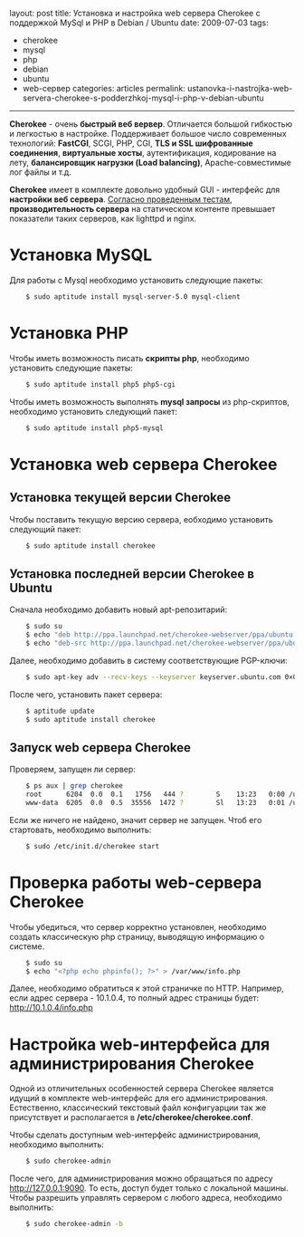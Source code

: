 layout: post
title: Установка и настройка web сервера Cherokee с поддержкой MySql и PHP в Debian / Ubuntu
date: 2009-07-03
tags:
- cherokee
- mysql
- php
- debian
- ubuntu
- web-сервер
categories: articles
permalink: ustanovka-i-nastrojka-web-servera-cherokee-s-podderzhkoj-mysql-i-php-v-debian-ubuntu

---

**Cherokee** - очень **быстрый веб вервер**. Отличается большой гибкостью и легкостью в настройке. Поддерживает большое число современных технологий: **FastCGI**, SCGI, PHP, CGI, **TLS и SSL шифрованные соединения**, **виртуальные хосты**, аутентификация, кодирование на лету, **балансировщик нагрузки (Load balancing)**, Apache-совместимые лог файлы и т.д.

**Cherokee** имеет в комплекте довольно удобный GUI - интерфейс для **настройки веб сервера**. [Согласно проведенным тестам](http://www.cherokee-project.com/benchmarks.html "Сравнение производительности веб серверов: cherokee, lighttpd, nginx"), **производительность сервера** на статическом контенте превышает показатели таких серверов, как lighttpd и nginx.

<!-- more -->

Установка MySQL
===============
Для работы с Mysql необходимо установить следующие пакеты:

``` bash
    $ sudo aptitude install mysql-server-5.0 mysql-client
```
Установка PHP
=============
Чтобы иметь возможность писать **скрипты php**, необходимо установить следующие пакеты:

``` bash
    $ sudo aptitude install php5 php5-cgi
```
Чтобы иметь возможность выполнять **mysql запросы** из php-скриптов, необходимо установить следующий пакет:

``` bash
    $ sudo aptitude install php5-mysql
```
Установка web сервера Cherokee
===============================

Установка текущей версии Cherokee
---------------------------------
Чтобы поставить текущую версию сервера, еобходимо установить следующий пакет:

``` bash
    $ sudo aptitude install cherokee
```

Установка последней версии Cherokee в Ubuntu
--------------------------------------------
Сначала необходимо добавить новый apt-репозитарий:

``` bash
    $ sudo su
    $ echo "deb http://ppa.launchpad.net/cherokee-webserver/ppa/ubuntu jaunty main" >> /etc/apt/sources.list
    $ echo "deb-src http://ppa.launchpad.net/cherokee-webserver/ppa/ubuntu jaunty main" >> /etc/apt/sources.list
```
Далее, необходимо добавить в систему соответствующие PGP-ключи:

``` bash
    $ sudo apt-key adv --recv-keys --keyserver keyserver.ubuntu.com 0×0ad0b667b67daa477f5ff89f51bb8e83eba7bd49
```
После чего, установить пакет сервера:

``` bash
    $ aptitude update
    $ sudo aptitude install cherokee
```
Запуск web сервера Cherokee
---------------------------
Проверяем, запущен ли сервер:

``` bash
    $ ps aux | grep cherokee
    root      6204  0.0  0.1   1756   444 ?        S    13:23   0:00 /usr/sbin/cherokee-guardian
    www-data  6205  0.0  0.5  35556  1472 ?        Sl   13:23   0:01 /usr/sbin/cherokee
```
Если же ничего не найдено, значит сервер не запущен. Чтоб его стартовать, необходимо выполнить:

``` bash
    $ sudo /etc/init.d/cherokee start
```
Проверка работы web-сервера Cherokee
====================================
Чтобы убедиться,  что сервер корректно установлен, необходимо создать классическую php страницу, выводящую информацию о системе.

``` bash
    $ sudo su
    $ echo "<?php echo phpinfo(); ?>" > /var/www/info.php
```
Далее, необходимо обратиться к этой страничке по HTTP. Например, если адрес сервера - 10.1.0.4, то полный адрес страницы будет: http://10.1.0.4/info.php

Настройка web-интерфейса для администрирования Cherokee
=======================================================
Одной из отличительных особенностей сервера Cherokee является идущий в комплекте web-интерфейс для его администрирования. Естественно, классический текстовый файл конфигуарции так же присутствует и располагается в **/etc/cherokee/cherokee.conf**.

Чтобы сделать доступным web-интерфейс администрирования, необходимо выполнить:

``` bash
    $ sudo cherokee-admin
```
После чего, для администрирования можно обращаться по адресу http://127.0.0.1:9090. То есть, доступ будет только с локальной машины. Чтобы разрешить управлять сервером с любого адреса, необходимо выполнить:

``` bash
    $ sudo cherokee-admin -b
```
